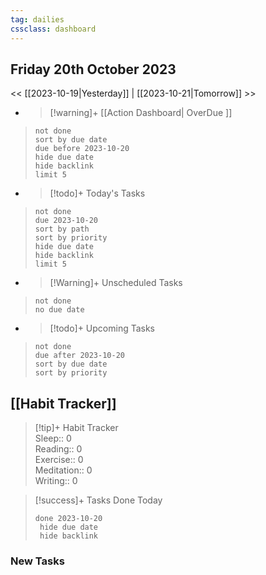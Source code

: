 ```yaml
---
tag: dailies
cssclass: dashboard
---
```

## Friday 20th October 2023

<< [[2023-10-19|Yesterday]] | [[2023-10-21|Tomorrow]] >>

- > [!warning]+ [[Action Dashboard| OverDue ]]
> ```tasks
> not done
> sort by due date
> due before 2023-10-20
> hide due date
> hide backlink
> limit 5
> ```

- > [!todo]+ Today's Tasks
> ```tasks
> not done
> due 2023-10-20
> sort by path
> sort by priority
> hide due date
> hide backlink
> limit 5
> ```

- > [!Warning]+ Unscheduled Tasks  
 > ```tasks  
 > not done  
 > no due date

- > [!todo]+ Upcoming Tasks
> ```tasks  
> not done  
> due after 2023-10-20  
> sort by due date
> sort by priority  

## [[Habit Tracker]]
> [!tip]+ Habit Tracker  
> Sleep:: 0  
> Reading:: 0  
> Exercise:: 0  
> Meditation:: 0  
> Writing:: 0


> [!success]+ Tasks Done Today
> ```tasks 
> done 2023-10-20
>  hide due date
>  hide backlink
### New Tasks

